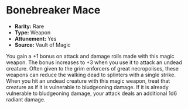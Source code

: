 # Bonebreaker Mace

- **Rarity:** Rare
- **Type:** Weapon
- **Attunement:** Yes
- **Source:** Vault of Magic

You gain a +1 bonus on attack and damage rolls made with this magic weapon. The bonus increases to +3 when you use it to attack an undead creature. Often given to the grim enforcers of great necropolises, these weapons can reduce the walking dead to splinters with a single strike. When you hit an undead creature with this magic weapon, treat that creature as if it is vulnerable to bludgeoning damage. If it is already vulnerable to bludgeoning damage, your attack deals an additional 1d6 radiant damage.
